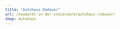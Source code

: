 ```yaml
---
title: "Autohaus Radauer"
url: /neumarkt-in-der-steiermark/autohaus-radauer/
shop: Autohaus
---
```

